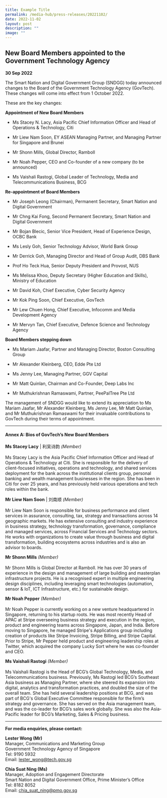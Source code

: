 ```yaml
---
title: Example Title
permalink: /media-hub/press-releases/20221102/
date: 2022-11-02
layout: post
description: ""
image: ""
---
```

## New Board Members appointed to the Government Technology Agency

**30 Sep 2022**

The Smart Nation and Digital Government Group (SNDGG) today announced changes to the Board of the Government Technology Agency (GovTech). These changes will come into effect from 1 October 2022.

These are the key changes:

**Appointment of New Board Members**

*   Ms Stacey N. Lacy, Asia Pacific Chief Information Officer and Head of Operations & Technology, Citi

*   Mr Liew Nam Soon, EY ASEAN Managing Partner, and Managing Partner for Singapore and Brunei

*   Mr Shonn Mills, Global Director, Ramboll

*   Mr Noah Pepper, CEO and Co-founder of a new company (to be announced)

*   Ms Vaishali Rastogi, Global Leader of Technology, Media and Telecommunications Business, BCG

**Re-appointment of Board Members**

*   Mr Joseph Leong (Chairman), Permanent Secretary, Smart Nation and Digital Government

*   Mr Chng Kai Fong, Second Permanent Secretary, Smart Nation and Digital Government

*   Mr Bojan Blecic, Senior Vice President, Head of Experience Design, OCBC Bank

*   Ms Lesly Goh, Senior Technology Advisor, World Bank Group

*   Mr Derrick Goh, Managing Director and Head of Group Audit, DBS Bank

*   Prof Ho Teck Hua, Senior Deputy President and Provost, NUS

*   Ms Melissa Khoo, Deputy Secretary (Higher Education and Skills), Ministry of Education

*   Mr David Koh, Chief Executive, Cyber Security Agency

*   Mr Kok Ping Soon, Chief Executive, GovTech

*   Mr Lew Chuen Hong, Chief Executive, Infocomm and Media Development Agency

*   Mr Mervyn Tan, Chief Executive, Defence Science and Technology Agency

**Board Members stepping down**

*   Ms Mariam Jaafar, Partner and Managing Director, Boston Consulting Group

*   Mr Alexander Kleinberg, CEO, Edde Pte Ltd

*   Ms Jenny Lee, Managing Partner, GGV Capital

*   Mr Matt Quinlan, Chairman and Co-Founder, Deep Labs Inc

*   Mr Muthukrishnan Ramaswami, Partner, PeePalTree Pte Ltd

The management of SNDGG would like to extend its appreciation to Ms Mariam Jaafar, Mr Alexander Kleinberg, Ms Jenny Lee, Mr Matt Quinlan, and Mr Muthukrishnan Ramaswami for their invaluable contributions to GovTech during their terms of appointment.

_______

#### Annex A: Bios of GovTech’s New Board Members


**Ms Stacey Lacy** | 利吴诗韵 *(Member)*<br><br>
Ms Stacey Lacy is the Asia Pacific Chief Information Officer and Head of Operations & Technology at Citi. She is responsible for the delivery of client-focused initiatives, operations and technology, and shared services deployment for the bank across the institutional clients group, personal banking and wealth management businesses in the region. She has been in Citi for over 25 years, and has previously held various operations and tech roles within the bank.


**Mr Liew Nam Soon** | 刘南顺 *(Member)*<br><br>
Mr Liew Nam Soon is responsible for business performance and client services in assurance, consulting, tax, strategy and transactions across 14 geographic markets. He has extensive consulting and industry experience in business strategy, technology transformation, governance, compliance and managed services, across Financial Services and Technology sectors. He works with organizations to create value through business and digital transformation, building ecosystems across industries and is also an advisor to boards.

**Mr Shonn Mills** *(Member)*<br><br>
Mr Shonn Mills is Global Director at Ramboll. He has over 30 years of experience in the design and management of large building and masterplan infrastructure projects. He is a recognised expert in multiple engineering design disciplines, including leveraging smart technologies (automation, sensor & IoT, ICT Infrastructure, etc.) for sustainable design.

**Mr Noah Pepper** *(Member)*<br><br>
Mr Noah Pepper is currently working on a new venture headquartered in Singapore, returning to his startup roots. He was most recently Head of APAC at Stripe overseeing business strategy and execution in the region, product and engineering teams across Singapore, Japan, and India. Before moving to Singapore, he managed Stripe's Applications group including creation of products like Stripe Invoicing, Stripe Billing, and Stripe Capital. Prior to Stripe, Mr Pepper held product and engineering leadership roles at Twitter, which acquired the company Lucky Sort where he was co-founder and CEO.

**Ms Vaishali Rastogi** *(Member)*<br><br>
Ms Vaishali Rastogi is the Head of BCG’s Global Technology, Media, and Telecommunications business. Previously, Ms Rastogi led BCG’s Southeast Asia business as Managing Partner, where she steered its expansion into digital, analytics and transformation practices, and doubled the size of the overall team. She has held several leadership positions at BCG, and was part of BCG's Global Executive Committee responsible for the firm’s strategy and governance. She has served on the Asia management team, and was the co-leader for BCG’s sales work globally. She was also the Asia-Pacific leader for BCG’s Marketing, Sales & Pricing business.
																																													
_______

**For media enquiries, please contact:**

**Lester Wong (Mr)**<br>
Manager, Communications and Marketing Group<br>
Government Technology Agency of Singapore<br>
Tel: 9190 5932<br>
Email: [lester_wong@tech.gov.sg](mailto:lester_wong@tech.gov.sg)

**Chia Suat Ning (Ms)**<br>
Manager, Adoption and Engagement Directorate <br>
Smart Nation and Digital Government Office, Prime Minister’s Office<br>
Tel: 8182 8052<br>
Email: [chia_suat_ning@pmo.gov.sg](mailto:Chia_Suat_Ning@pmo.gov.sg)